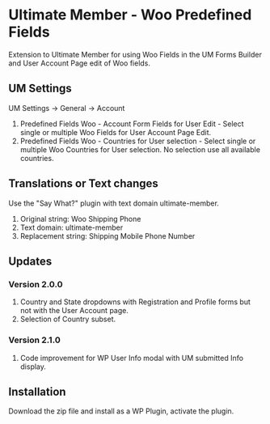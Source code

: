 # Ultimate Member - Woo Predefined Fields
Extension to Ultimate Member for using Woo Fields in the UM Forms Builder and User Account Page edit of Woo fields.

## UM Settings
UM Settings -> General -> Account
1. Predefined Fields Woo - Account Form Fields for User Edit - Select single or multiple Woo Fields for User Account Page Edit.
2. Predefined Fields Woo - Countries for User selection - Select single or multiple Woo Countries for User selection. No selection use all available countries.

## Translations or Text changes
Use the "Say What?" plugin with text domain ultimate-member.
1. Original string: Woo Shipping Phone
2. Text domain: ultimate-member
3. Replacement string: Shipping Mobile Phone Number

## Updates
### Version 2.0.0
1. Country and State dropdowns with Registration and Profile forms but not with the User Account page.
2. Selection of Country subset.

### Version 2.1.0
1. Code improvement for WP User Info modal with UM submitted Info display.

## Installation
Download the zip file and install as a WP Plugin, activate the plugin.
